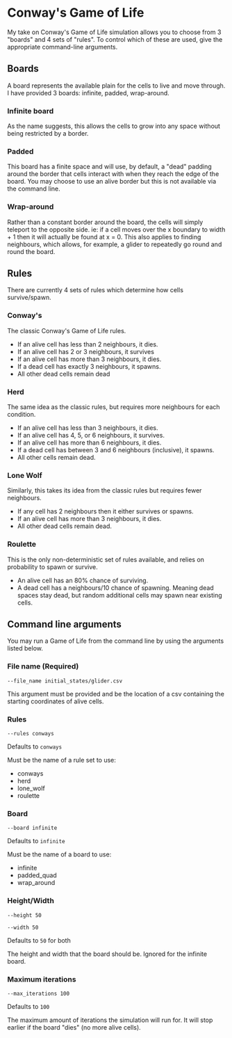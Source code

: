 # Conway's Game of Life
My take on Conway's Game of Life simulation allows you to choose from 3 "boards" and 4 sets of "rules". To control which of these are used, give the appropriate command-line arguments.

## Boards
A board represents the available plain for the cells to live and move through. I have provided 3 boards: infinite, padded, wrap-around.

### Infinite board
As the name suggests, this allows the cells to grow into any space without being restricted by a border.

### Padded
This board has a finite space and will use, by default, a "dead" padding around the border that cells interact with when they reach the edge of the board. You may choose to use an alive border but this is not available via the command line.

### Wrap-around
Rather than a constant border around the board, the cells will simply teleport to the opposite side. ie: if a cell moves over the x boundary to width + 1 then it will actually be found at x = 0. This also applies to finding neighbours, which allows, for example, a glider to repeatedly go round and round the board.

## Rules
There are currently 4 sets of rules which determine how cells survive/spawn.

### Conway's
The classic Conway's Game of Life rules. 
 - If an alive cell has less than 2 neighbours, it dies. 
 - If an alive cell has 2 or 3 neighbours, it survives
 - If an alive cell has more than 3 neighbours, it dies.
 - If a dead cell has exactly 3 neighbours, it spawns.
 - All other dead cells remain dead

### Herd
The same idea as the classic rules, but requires more neighbours for each condition.
 - If an alive cell has less than 3 neighbours, it dies.
 - If an alive cell has 4, 5, or 6 neighbours, it survives.
 - If an alive cell has more than 6 neighbours, it dies.
 - If a dead cell has between 3 and 6 neighbours (inclusive), it spawns.
 - All other cells remain dead.

### Lone Wolf
Similarly, this takes its idea from the classic rules but requires fewer neighbours.
 - If any cell has 2 neighbours then it either survives or spawns.
 - If an alive cell has more than 3 neighbours, it dies.
 - All other dead cells remain dead.

### Roulette
This is the only non-deterministic set of rules available, and relies on probability to spawn or survive.
 - An alive cell has an 80% chance of surviving.
 - A dead cell has a neighbours/10 chance of spawning. Meaning dead spaces stay dead, but random additional cells may spawn near existing cells.

## Command line arguments
You may run a Game of Life from the command line by using the arguments listed below.

### File name (Required)
`--file_name initial_states/glider.csv`

This argument must be provided and be the location of a csv containing the starting coordinates of alive cells.

### Rules
`--rules conways`

Defaults to `conways`

Must be the name of a rule set to use:
 - conways
 - herd
 - lone_wolf
 - roulette

### Board
`--board infinite`

Defaults to `infinite`

Must be the name of a board to use:
 - infinite
 - padded_quad
 - wrap_around

### Height/Width
`--height 50`

`--width 50`

Defaults to `50` for both

The height and width that the board should be. Ignored for the infinite board.

### Maximum iterations
`--max_iterations 100`

Defaults to `100`

The maximum amount of iterations the simulation will run for. It will stop earlier if the board "dies" (no more alive cells).

